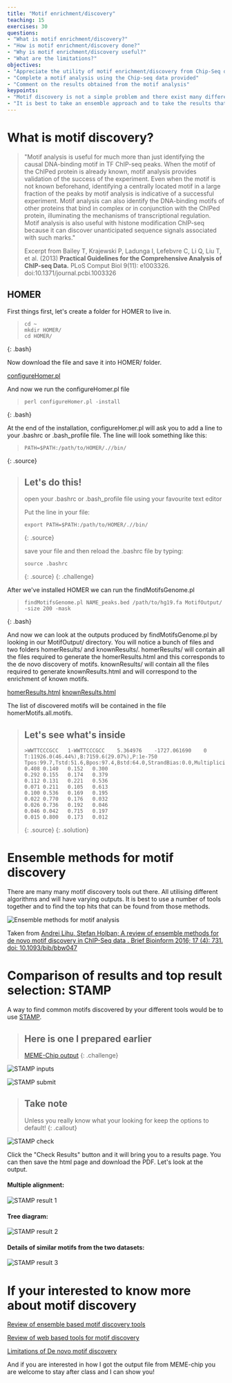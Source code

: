 ```yaml
---
title: "Motif enrichment/discovery"
teaching: 15
exercises: 30
questions:
- "What is motif enrichment/discovery?"
- "How is motif enrichment/discovery done?"
- "Why is motif enrichment/discovery useful?"
- "What are the limitations?"
objectives:
- "Appreciate the utility of motif enrichment/discovery from Chip-Seq data"
- "Complete a motif analysis using the Chip-seq data provided"
- "Comment on the results obtained from the motif analysis"
keypoints:
- "Motif discovery is not a simple problem and there exist many different techniques to solve the problem."
- "It is best to take an ensemble approach and to take the results that occur more than once"
---
```


# What is motif discovery?

> "Motif analysis is useful for much more than just identifying the causal DNA-binding motif in TF ChIP-seq peaks. When the motif of the ChIPed protein is already known, motif analysis provides validation of the success of the experiment. Even when the motif is not known beforehand, identifying a centrally located motif in a large fraction of the peaks by motif analysis is indicative of a successful experiment. Motif analysis can also identify the DNA-binding motifs of other proteins that bind in complex or in conjunction with the ChIPed protein, illuminating the mechanisms of transcriptional regulation. Motif analysis is also useful with histone modification ChIP-seq because it can discover unanticipated sequence signals associated with such marks."
>
> Excerpt from Bailey T, Krajewski P, Ladunga I, Lefebvre C, Li Q, Liu T, et al. (2013) **Practical Guidelines for the Comprehensive Analysis of ChIP-seq Data.** PLoS Comput Biol 9(11): e1003326. doi:10.1371/journal.pcbi.1003326

## HOMER

First things first, let's create a folder for HOMER to live in.

> ~~~
> cd ~
> mkdir HOMER/
> cd HOMER/
> ~~~~
{: .bash}

Now download the file and save it into HOMER/ folder.

[configureHomer.pl](http://homer.ucsd.edu/homer/configureHomer.pl)

And now we run the configureHomer.pl file

> ~~~
> perl configureHomer.pl -install
> ~~~
{: .bash}

At the end of the installation, configureHomer.pl will ask you to add a line to your .bashrc or .bash_profile file. The line will look something like this:

> ~~~
> PATH=$PATH:/path/to/HOMER/.//bin/
> ~~~
{: .source}


> ## Let's do this! 
>
> open your .bashrc or .bash_profile file using your favourite text editor
>
> Put the line in your file: 
>
> ~~~
> export PATH=$PATH:/path/to/HOMER/.//bin/
> ~~~
>{: .source}
>
> save your file and then reload the .bashrc file by typing:
>
> ~~~
> source .bashrc
> ~~~
> {: .source}
{: .challenge}

After we've installed HOMER we can run the findMotifsGenome.pl

> ~~~
> findMotifsGenome.pl NAME_peaks.bed /path/to/hg19.fa MotifOutput/ -size 200 -mask
> ~~~
{: .bash}

And now we can look at the outputs produced by findMotifsGenome.pl by looking in our MotifOutput/ directory. You will notice a bunch of files and two folders homerResults/ and knownResults/. homerResults/ will contain all the files required to generate the homerResults.html and this corresponds to the de novo discovery of motifs. knownResults/ will contain all the files required to generate knownResults.html and will correspond to the enrichment of known motifs. 

[homerResults.html](../files/homerResults.html)
[knownResults.html](../files/knownResults.html)

The list of discovered motifs will be contained in the file homerMotifs.all.motifs.

> ## Let's see what's inside 
>
> ~~~
> >WWTTCCCGCC	1-WWTTCCCGCC	5.364976	-1727.061690	0	T:11926.0(46.44%),B:7159.6(29.07%),P:1e-750	Tpos:99.7,Tstd:51.6,Bpos:97.4,Bstd:64.0,StrandBias:0.0,Multiplicity:1.36
> 0.408	0.140	0.152	0.300
> 0.292	0.155	0.174	0.379
> 0.112	0.131	0.221	0.536
> 0.071	0.211	0.105	0.613
> 0.100	0.536	0.169	0.195
> 0.022	0.770	0.176	0.032
> 0.026	0.736	0.192	0.046
> 0.046	0.042	0.715	0.197
> 0.015	0.800	0.173	0.012
> ~~~
> {: .source} 
{: .solution}

# Ensemble methods for motif discovery

There are many many motif discovery tools out there. All utilising different algorithms and will have varying outputs. It is best to use a number of tools together and to find the top hits that can be found from those methods. 

![Ensemble methods for motif analysis](../fig/ensemble_methods_chip_seq.png)

Taken from 
[Andrei Lihu, Stefan Holban; A review of ensemble methods for de novo motif discovery in ChIP-Seq data . Brief Bioinform 2016; 17 (4): 731. doi: 10.1093/bib/bbw047](https://academic.oup.com/bib/article/17/4/731/1742437/A-review-of-ensemble-methods-for-de-novo-motif)

# Comparison of results and top result selection: STAMP

A way to find common motifs discovered by your different tools would be to use [STAMP](http://www.benoslab.pitt.edu/stamp/). 

> ## Here is one I prepared earlier
>
> [MEME-Chip output](../files/combined.meme)
{: .challenge}


![STAMP inputs](../fig/stamp_input.png)


![STAMP submit](../fig/stamp_submit.png)


> ## Take note
>
> Unless you really know what your looking for keep the options to default!
{: .callout}


![STAMP check](../fig/stamp_check.png)


Click the "Check Results" button and it will bring you to a results page. You can then save the html page and download the PDF. Let's look at the output.


#### Multiple alignment:
![STAMP result 1](../fig/stamp_result1.png)


#### Tree diagram:
![STAMP result 2](../fig/stamp_result2.png)


#### Details of similar motifs from the two datasets:
![STAMP result 3](../fig/stamp_result3.png) 


# If your interested to know more about motif discovery

[Review of ensemble based motif discovery tools](https://academic.oup.com/bib/article/17/4/731/1742437/A-review-of-ensemble-methods-for-de-novo-motif)

[Review of web based tools for motif discovery](https://biologydirect.biomedcentral.com/articles/10.1186/1745-6150-9-4)

[Limitations of De novo motif discovery](http://journals.plos.org/plosone/article?id=10.1371/journal.pone.0047836)

And if you are interested in how I got the output file from MEME-chip you are welcome to stay after class and I can show you!
